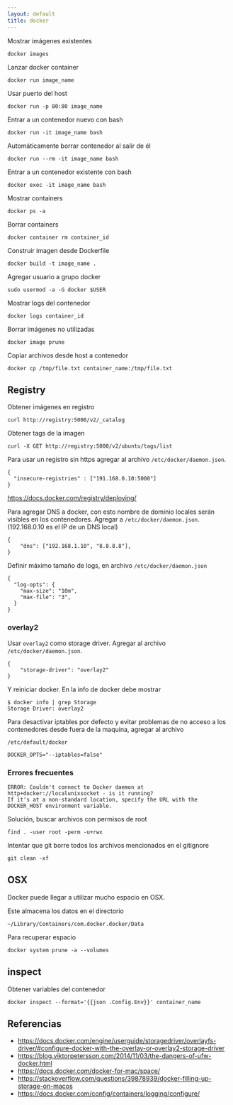 ```yaml
---
layout: default
title: docker
---
```

Mostrar imágenes existentes

    docker images

Lanzar docker container

    docker run image_name

Usar puerto del host

    docker run -p 80:80 image_name

Entrar a un contenedor nuevo con bash

    docker run -it image_name bash

Automáticamente borrar contenedor al salir de él

    docker run --rm -it image_name bash

Entrar a un contenedor existente con bash

    docker exec -it image_name bash

Mostrar containers

    docker ps -a

Borrar containers

    docker container rm container_id

Construir imagen desde Dockerfile

    docker build -t image_name .

Agregar usuario a grupo docker

    sudo usermod -a -G docker $USER

Mostrar logs del contenedor

    docker logs container_id

Borrar imágenes no utilizadas

    docker image prune

Copiar archivos desde host a contenedor

    docker cp /tmp/file.txt container_name:/tmp/file.txt

## Registry

Obtener imágenes en registro

    curl http://registry:5000/v2/_catalog

Obtener tags de la imagen

    curl -X GET http://registry:5000/v2/ubuntu/tags/list

Para usar un registro sin https agregar al archivo `/etc/docker/daemon.json`.

    {
      "insecure-registries" : ["191.168.0.10:5000"]
    }

https://docs.docker.com/registry/deploying/

Para agregar DNS a docker, con esto nombre de dominio locales serán visibles en los contenedores.
Agregar a `/etc/docker/daemon.json`. (192.168.0.10 es el IP de un DNS local)

    {
        "dns": ["192.168.1.10", "8.8.8.8"],
    }

Definir máximo tamaño de logs, en archivo `/etc/docker/daemon.json`

    {
      "log-opts": {
        "max-size": "10m",
        "max-file": "3",
      }
    }

### overlay2

Usar `overlay2` como storage driver. Agregar al archivo `/etc/docker/daemon.json`.

    {
        "storage-driver": "overlay2"
    }

Y reiniciar docker. En la info de docker debe mostrar

    $ docker info | grep Storage
    Storage Driver: overlay2


Para desactivar iptables por defecto y evitar problemas de no acceso a los contenedores desde fuera de la maquina, agregar al archivo

    /etc/default/docker

    DOCKER_OPTS="--iptables=false"

### Errores frecuentes

	ERROR: Couldn't connect to Docker daemon at http+docker://localunixsocket - is it running?
	If it's at a non-standard location, specify the URL with the DOCKER_HOST environment variable.

Solución, buscar archivos con permisos de root

	find . -user root -perm -u+rwx

Intentar que git borre todos los archivos mencionados en el gitignore

	git clean -xf

## OSX

Docker puede llegar a utilizar mucho espacio en OSX.

Este almacena los datos en el directorio

    ~/Library/Containers/com.docker.docker/Data

Para recuperar espacio

    docker system prune -a --volumes

## inspect

Obtener variables del contenedor

    docker inspect --format='{{json .Config.Env}}' container_name

## Referencias

* https://docs.docker.com/engine/userguide/storagedriver/overlayfs-driver/#configure-docker-with-the-overlay-or-overlay2-storage-driver
* https://blog.viktorpetersson.com/2014/11/03/the-dangers-of-ufw-docker.html
* https://docs.docker.com/docker-for-mac/space/
* https://stackoverflow.com/questions/39878939/docker-filling-up-storage-on-macos
* https://docs.docker.com/config/containers/logging/configure/
